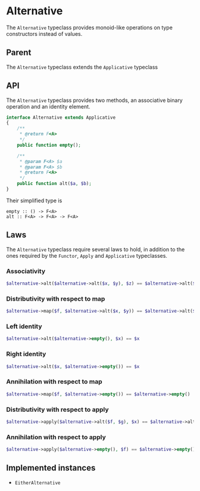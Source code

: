 # Alternative

The `Alternative` typeclass provides monoid-like operations on type constructors instead of values.

## Parent

The `Alternative` typeclass extends the `Applicative` typeclass

## API

The `Alternative` typeclass provides two methods, an associative binary operation and an identity element.

```php
interface Alternative extends Applicative
{
    /**
     * @return F<A>
     */
    public function empty();

    /**
     * @param F<A> $a
     * @param F<A> $b
     * @return F<A>
     */
    public function alt($a, $b);
}
```

Their simplified type is

```
empty :: () -> F<A>
alt :: F<A> -> F<A> -> F<A>
```

## Laws

The `Alternative` typeclass require several laws to hold, in addition to the ones required by the `Functor`, `Apply` and
`Applicative` typeclasses.

### Associativity

```php
$alternative->alt($alternative->alt($x, $y), $z) == $alternative->alt($x, $alternative->alt($y, $z))
```

### Distributivity with respect to map

```php
$alternative->map($f, $alternative->alt($x, $y)) == $alternative->alt($alternative->map($f, $x), $alternative->map($f, $y))
```

### Left identity

```php
$alternative->alt($alternative->empty(), $x) == $x
```

### Right identity

```php
$alternative->alt($x, $alternative->empty()) == $x
```

### Annihilation with respect to map

```php
$alternative->map($f, $alternative->empty()) == $alternative->empty()
```

### Distributivity with respect to apply

```php
$alternative->apply($alternative->alt($f, $g), $x) == $alternative->alt($alternative->apply($f, $x), $alternative->apply($g, $x))
```

### Annihilation with respect to apply

```php
$alternative->apply($alternative->empty(), $f) == $alternative->empty()
```

## Implemented instances

- `EitherAlternative`
